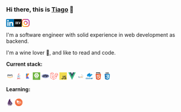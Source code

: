 ### Hi there, this is <a href="https://tiagofeliz.com" target="blank">Tiago</a> 👋

<a href="https://www.linkedin.com/in/tiagofeliz/" target="blank">
  <img src="assets/linkedin.svg" width="21px" alt="LinkedIn" align="left" />
</a>
<a href="https://dev.to/tiagofeliz" target="blank">
  <img src="assets/dev.png" width="21px" alt="Dev.to" align="left" />
</a>
<a href="https://www.instagram.com/tiago.feliz/" target="blank">
  <img src="assets/instagram.svg" width="21px" alt="Instagram" align="left" />
</a>
<br />
<br />
I'm a software engineer with solid experience in web development as backend.

I'm a wine lover 🍷, and like to read and code.


**Current stack:**

<code><img height="20" width="20" src="assets/aws.png" alt="aws"></code>
<code><img height="20" width="20" src="assets/java.jpeg" alt="java"></code>
<code><img height="20" width="20" src="assets/kotlin.svg" alt="kotlin"></code>
<code><img height="20" width="20" src="assets/spring_boot.jpg" alt="spring boot"></code>
<code><img height="20" width="20" src="assets/php.svg" alt="php"></code>
<code><img height="20" width="20" src="assets/laravel.png" alt="laravel"></code>
<code><img height="20" width="20" src="assets/javascript.png" alt="javascript"></code>
<code><img height="20" width="20" src="assets/vue.png" alt="vue.js"></code>
<code><img height="20" width="20" src="assets/mysql.png" alt="mysql"></code>
<code><img height="20" width="20" src="assets/docker.png" alt="docker"></code>
<code><img height="20" width="20" src="assets/html.png" alt="html"></code>
<code><img height="20" width="20" src="assets/css.png" alt="css"></code>

**Learning:**
<br/>
<br/>
<code><img height="20" width="20" src="assets/elixir.png" alt="elixir"></code>
<code><img height="20" width="20" src="assets/phoenix.png" alt="phoenix"></code>